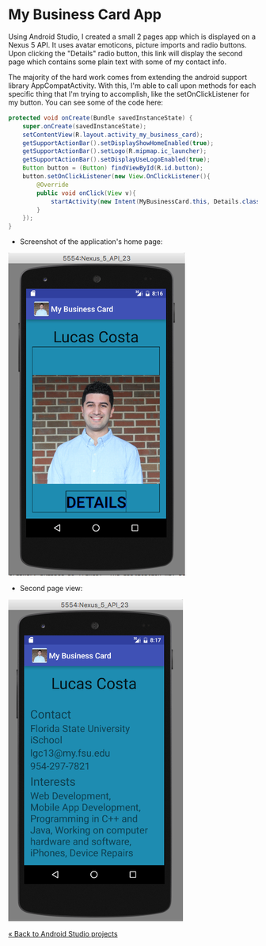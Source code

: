 # My Business Card App

<!-- My Business Card app BIO -->
Using Android Studio, I created a small 2 pages app which is displayed on a Nexus 5 API. It uses avatar emoticons, picture imports and radio buttons. Upon clicking the "Details" radio button, this link will display the second page which contains some plain text with some of my contact info.

<!-- Code explanation -->
The majority of the hard work comes from extending the android support library AppCompatActivity. With this, I'm able to call upon methods for each specific thing that I'm trying to accomplish, like the setOnClickListener for my button. You can see some of the code here:

```java
protected void onCreate(Bundle savedInstanceState) {
    super.onCreate(savedInstanceState);
    setContentView(R.layout.activity_my_business_card);
    getSupportActionBar().setDisplayShowHomeEnabled(true);
    getSupportActionBar().setLogo(R.mipmap.ic_launcher);
    getSupportActionBar().setDisplayUseLogoEnabled(true);
    Button button = (Button) findViewById(R.id.button);
    button.setOnClickListener(new View.OnClickListener(){
        @Override
        public void onClick(View v){
            startActivity(new Intent(MyBusinessCard.this, Details.class));
        }
    });
}
```

* Screenshot of the application's home page:

![Home Page](img/my_app.png)

* Second page view:

![Second Page](img/my_app2.png)

<a href="https://github.com/lgc13/LucasCosta_portfolio/tree/master/android_studio/" class="previous">&laquo; Back to Android Studio projects</a>
